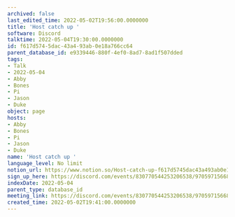 ```yaml
---
archived: false
last_edited_time: 2022-05-02T19:56:00.0000000
title: 'Host catch up '
software: Discord
talktime: 2022-05-04T19:30:00.0000000
id: f617d574-5dac-43a4-93ab-0e18a766cc64
parent_database_id: e9339446-880f-4ef0-8ad7-8ad1f507dded
tags:
- Talk
- 2022-05-04
- Abby
- Bones
- Pi
- Jason
- Duke
object: page
hosts:
- Abby
- Bones
- Pi
- Jason
- Duke
name: 'Host catch up '
language_level: No limit
notion_url: https://www.notion.so/Host-catch-up-f617d5745dac43a493ab0e18a766cc64
sign_up_here: https://discord.com/events/830770544253206538/970597156681568276
indexDate: 2022-05-04
parent_type: database_id
meeting_link: https://discord.com/events/830770544253206538/970597156681568276
created_time: 2022-05-02T19:41:00.0000000
---
```





